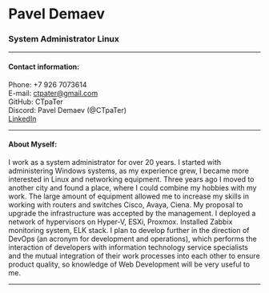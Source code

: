 # Pavel Demaev
### System Administrator Linux

---

#### Contact information:

Phone: +7 926 7073614<br>
E-mail: ctpater@gmail.com<br>
GitHub: CTpaTer<br>
Discord: Pavel Demaev (@CTpaTer)<br>
[LinkedIn](https://www.linkedin.com/in/pavel-viktorovich-ab8a5b218/)

---

#### About Myself:
I work as a system administrator for over 20 years. I started with administering Windows systems, as my experience grew, I became more interested in Linux and networking equipment. 
Three years ago I moved to another city and found a place, where I could combine my hobbies with my work. The large amount of equipment allowed me to increase my skills in working with routers and switches Cisco, Avaya, Ciena. My proposal to upgrade the infrastructure was accepted by the management. I deployed a network of hypervisors on Hyper-V, ESXi, Proxmox. Installed Zabbix monitoring system, ELK stack.
I plan to develop further in the direction of DevOps (an acronym for development and operations), which performs the interaction of developers with information technology service specialists and the mutual integration of their work processes into each other to ensure product quality, so knowledge of Web Development will be very useful to me.

---
